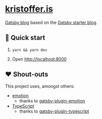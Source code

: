# [kristoffer.is](https://kristoffer.is)

[Gatsby blog](https://www.gatsbyjs.org/) based on the [Gatsby starter blog](https://github.com/gatsbyjs/gatsby-starter-blog).

## 🚀 Quick start

1. `yarn && yarn dev`

1. Open [http://localhost:8000](http://localhost:8000)

## ❤️ Shout-outs

This project uses, amongst others:

- [emotion](https://emotion.sh)
  - thanks to [gatsby-plugin-emotion](https://github.com/gatsbyjs/gatsby/tree/master/packages/gatsby-plugin-emotion)
- [TypeScript](https://www.typescriptlang.org)
  - thanks to [gatsby-plugin-typescript](https://github.com/gatsbyjs/gatsby/tree/master/packages/gatsby-plugin-typescript)
